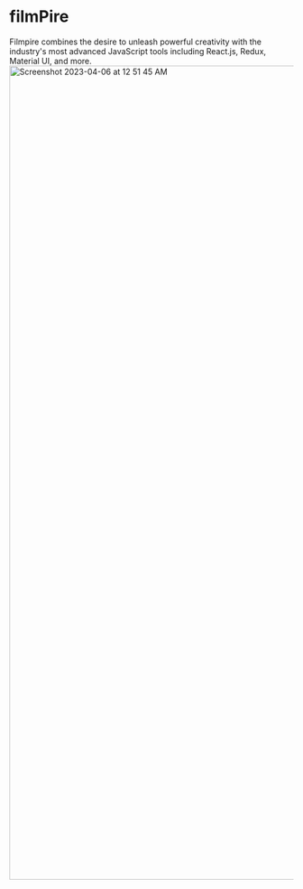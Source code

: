 # filmPire
Filmpire combines the desire to unleash powerful creativity with the industry's most advanced JavaScript tools including React.js, Redux, Material UI, and more.
<img width="1440" alt="Screenshot 2023-04-06 at 12 51 45 AM" src="https://user-images.githubusercontent.com/93427284/230183621-3634a56b-1a82-481c-b425-93c884a60a5a.png">
